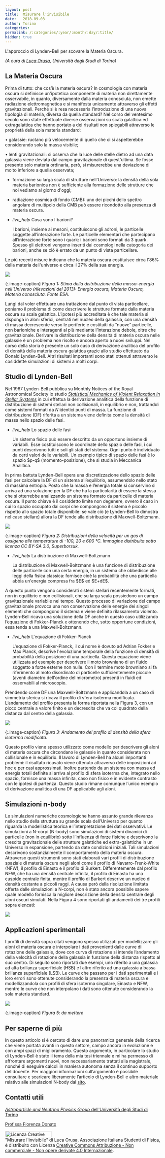 ```yaml
---
layout: post
title:  Misurare l'invisibile
date:   2018-09-03
author: Torino
categories:
permalink: /:categories/:year/:month/:day/:title/
hidden: true
---
```


L'approccio di Lynden-Bell per scovare la Materia Oscura.


_(A cura di [Luca Orusa](mailto:lucaorusa@hotmail.com), Università degli Studi di Torino)_


## La Materia Oscura


Prima di tutto: che cos’è la materia oscura? In cosmologia con materia oscura si definisce un'ipotetica componente di materia non direttamente osservabile, in quanto, diversamente dalla materia conosciuta, non emette radiazione elettromagnetica e si manifesta unicamente attraverso gli effetti gravitazionali. Perché si è resa necessaria l’introduzione di una nuova tipologia di materia, diversa da quella standard? Nel corso del ventesimo secolo sono state effettuate diverse osservazioni su scala galattica ed extragalattica che hanno portato a dei risultati non spiegabili attraverso le proprietà della sola materia standard:

• galassie: ruotano più velocemente di quello che ci si aspetterebbe considerando solo la massa visibile;

• lenti gravitazionali: si osserva che la luce delle stelle dietro ad una data galassia viene deviata dal campo gravitazionale di quest'ultima. Se fosse presente solo materia ordinaria, però, si misurerebbe una deviazione di molto inferiore a quella osservata;

* formazione su larga scala di strutture nell'Universo: la densità della sola materia barionica non è sufficiente alla formazione delle strutture che noi vediamo al giorno d'oggi;

* radiazione cosmica di fondo (CMB): uno dei picchi dello spettro angolare di multipolo della CMB può essere ricondotto alla presenza di materia oscura.

<ul class="collapsible" data-collapsible="accordion">
    <li>
      <div class="collapsible-header"><i class="material-icons">live_help</i> Cosa sono I barioni? </div>
      <div class="collapsible-body">
          <p>
           I barioni, insieme ai mesoni, costituiscono gli adroni, le particelle soggette all’interazione forte. Le particelle elementari che partecipano all’interazione forte sono i quark: i barioni sono formati da 3 quark. Spesso gli elettroni vengono inseriti dai cosmologi nella categoria dei barioni, anche se ciò è errato da un punto di vista particellare.
          </p>
      </div>
    </li>
</ul>

Le più recenti misure indicano che la materia oscura costituisce circa l'86% della materia
dell'universo e circa il 27% della sua energia. 

<div class="row">
    <div class="col s12 m6 offset-m3">
         <img src="/sistemidiriferimento/img/18_09_03_DM/fig1.png"/>
    </div>
</div>

{:.image-caption}
*Figura 1: Stima della distribuzione della massa-energia nell'Universo (rilevazioni del 2013): Energia oscura, Materia Oscura, Materia conosciuta. Fonte ESA.*


Lungi dal voler effettuare una trattazione dal punto di vista particellare, poniamo il problema di come descrivere le strutture formate dalla materia oscura su scala galattica. L’ipotesi più accreditata è che tale materia si disponga in aloni sferici, centrati nel nucleo della galassia, con una densità di massa decrescente verso le periferie e costituiti da “nuove” particelle, non barioniche e interagenti al più  mediante l’interazione debole, oltre che gravitazionale.
Derivare la distribuzione della densità di materia oscura nelle galassie è un problema non risolto e ancora aperto a nuovi sviluppi. Nel corso della storia è presente un solo caso di derivazione analitica del profilo di densità della materia oscura galattica grazie allo studio effettuato da Donald Lynden-Bell. Altri risultati importanti sono stati ottenuti attraverso le cosiddette simulazioni di sistemi a molti corpi.


## Studio di Lynden-Bell

Nel 1967 Lynden-Bell pubblica su Monthly Notices of the Royal Astronomical Society lo studio [_Statistical Mechanics of Violent Relaxation in Stellar Systems_](http://adsabs.harvard.edu/full/1967MNRAS.136..101L) in cui effettua la derivazione analitica della funzione di distribuzione di sistemi stellari non collisionali, in equilibrio e non, trattandoli come sistemi formati da $N$ identici punti di massa. La funzione di distribuzione (DF) riferita a un sistema viene definita come la densità di massa nello spazio delle fasi.

<ul class="collapsible" data-collapsible="accordion">
    <li>
      <div class="collapsible-header"><i class="material-icons">live_help</i> Lo spazio delle fasi </div>
      <div class="collapsible-body">
          <p>
           Un sistema fisico può essere descritto da un opportuno insieme di variabili. Esse costituiscono le coordinate dello spazio delle fasi, i cui punti descrivono tutti e soli gli stati del sistema. Ogni punto è individuato da certi valori delle variabili. Un esempio tipico di spazio delle fasi è lo spazio $p-q$ (momento-posizione), che si studia in Meccanica Analitica.
          </p>
      </div>
    </li>
</ul>


In prima battuta Lynden-Bell opera una discretizzazione dello spazio delle fasi per calcolare la DF di un sistema all’equilibrio, assumendolo nello stato di massima entropia. Posto che la massa e l’energia totale si conservino si arriva ad una soluzione per la DF che ha la particolarità di essere la stessa che si otterrebbe analizzando un sistema formato da particelle di materia oscura. Il punto chiave è il cosiddetto limite non degenere, ovvero il caso in cui lo spazio occupato dai corpi che compongono il sistema è piccolo rispetto allo spazio totale disponibile: se vale ciò (e Lynden-Bell lo dimostra nel caso stellare) allora la DF tende alla distribuzione di Maxwell-Boltzmann.

<div class="row">
    <div class="col s12 m6 offset-m3">
         <img src="/sistemidiriferimento/img/18_09_03_DM/fig2.png"/>
    </div>
</div>

{:.image-caption}
*Figura 2: Distribuzioni della velocità per un gas di ossigeno alle temperature di -100, 20 e 600 °C. Immagine distribuita sotto licenza CC BY-SA 3.0, Superborsuk.*


<ul class="collapsible" data-collapsible="accordion">
    <li>
      <div class="collapsible-header"><i class="material-icons">live_help</i> La distribuzione di Maxwell-Boltzmann </div>
      <div class="collapsible-body">
          <p>
           La distribuzione di Maxwell-Boltzmann è una funzione di distribuzione delle particelle con una certa energia, in un sistema che obbedisce alle leggi della fisica classica: fornisce cioè la probabilità che una particella abbia un'energia compresa fra $E$ ed $E+dE$.
          </p>
      </div>
    </li>
</ul>


A questo punto vengono considerati sistemi stellari recentemente formati, non in equilibrio e non collisionali, che su larga scala possiedono un campo gravitazionale variabile nel tempo. Questo processo di variazione del campo gravitazionale provoca una non conservazione delle energie dei singoli elementi che compongono il sistema e viene definito rilassamento violento. Lynden-Bell ricava una soluzione della DF anche in questo caso utilizzando l’equazione di Fokker-Planck e ottenendo che, sotto opportune condizioni, essa tenda a una Maxwell-Boltzmann.


<ul class="collapsible" data-collapsible="accordion">
    <li>
      <div class="collapsible-header"><i class="material-icons">live_help</i> L'equazione di Fokker-Planck </div>
      <div class="collapsible-body">
          <p>
          L'equazione di Fokker-Planck, il cui nome è dovuto ad Adrian Fokker e Max Planck, descrive l'evoluzione temporale della funzione di densità di probabilità della posizione di una particella. Questa equazione viene utilizzata ad esempio per descrivere il moto browniano di un fluido soggetto a forze esterne non nulle. Con il termine moto browniano si fa riferimento al moto disordinato di particelle sufficientemente piccole (aventi diametro dell'ordine del micrometro) presenti in fluidi ed osservabili al microscopio. 
          </p>
      </div>
    </li>
</ul>

Prendendo come DF una Maxwell-Boltzmann e applicandola a un caso di simmetria
sferica si ricava il profilo di sfera isoterma modificata. L’andamento del profilo presenta la forma riportata nella Figura 3, con un picco centrale a valore finito e un decrescita che va col quadrato della distanza dal centro della galassia. 

<div class="row">
    <div class="col s12 m6 offset-m3">
         <img src="/sistemidiriferimento/img/18_09_03_DM/fig3.jpg"/>
    </div>
</div>

{:.image-caption}
*Figura 3: Andamento del profilo di densità della sfera isoterma modificata.*

Questo profilo viene spesso utilizzato come modello per descrivere gli aloni di materia oscura che circondano le galassie in quanto considerata non collisionale e in equilibrio. 
Il lavoro di Lynden-Bell ha alcuni importanti problemi: il risultato ricavato viene ottenuto attraverso delle imposizioni ad hoc e per casi approssimati. Inoltre partendo da un sistema con massa ed energia totali definite si arriva al profilo di sfera isoterma che, integrato nello spazio, fornisce una massa infinita, caso non fisico e in evidente contrasto con le ipotesi di partenza. Questo studio rimane comunque l’unico esempio di derivazione analitica di una DF applicabile agli aloni.




## Simulazioni n-body

Le simulazioni numeriche cosmologiche hanno assunto grande rilevanza nello studio della struttura su grande scala dell’Universo per quanto riguarda la modellistica teorica e l’interpretazione dei dati osservativi. Le simulazioni a N-corpi (N-body) sono simulazioni di sistemi dinamici di particelle (non in equilibrio) sotto l’influenza di forze fisiche e descrivono la crescita gravitazionale delle strutture galattiche ed extra-galattiche in un Universo in espansione, partendo da date condizioni iniziali. Tali simulazioni descrivono sostanzialmente il comportamento della materia oscura.  Attraverso questi strumenti sono stati elaborati vari profili di distribuzione spaziale di materia oscura negli aloni come il profilo di Navarro-Frenk-White (NFW), il profilo di Einasto e il profilo di Burkert. Differentemente dal profilo NFW, che ha una densità centrale infinita, il profilo di Einasto ha una cuspide centrale finita, mentre il profilo di Burkert descrive un nucleo di densità costante a piccoli raggi. A causa però della risoluzione limitata offerta dalle simulazioni a N-corpi, non è stato ancora possibile sapere quale modello fornisca la migliore descrizione della densità centrale degli aloni oscuri simulati. Nella Figura 4 sono riportati gli andamenti dei tre profili sopra elencati:


<div class="row">
    <div class="col s12 m6 offset-m3">
         <img src="/sistemidiriferimento/img/18_09_03_DM/fig4.png"/>
    </div>
</div>


## Applicazioni sperimentali

I profili di densità sopra citati vengono spesso utilizzati per modellizzare gli aloni di materia oscura e interpolare i dati provenienti dalle curve di rotazione delle galassie, dove con curva di rotazione si intende l’andamento della velocità di rotazione della galassia in funzione della distanza rispetto al suo centro. Di seguito sono riportati due esempi, uno riferito a una galassia ad alta brillanza superficiale (HSB) e l’altro riferito ad una galassia a bassa brillanza superficiale (LSB).
Le curve che passano per i dati sperimentali e i loro errori sono ottenute considerando la presenza di materia oscura e modellizzandola con profili di sfera isoterma singolare, Einasto e NFW, mentre le curve che non interpolano i dati sono ottenute considerando la sola materia standard.

<div class="row">
<div class="col s12 m6 offset-m3">
<img src="/sistemidiriferimento/img/18_09_03_DM/fig5.jpg"/>
</div>
</div>

{:.image-caption}
*Figura 5: da mettere*


## Per saperne di più

In questo articolo si è cercato di dare una panoramica generale della ricerca che viene portata avanti in questo settore, campo ancora in evoluzione e con ampi spazi di miglioramento. Questo argomento, in particolare lo studio di Lynden-Bell è stato il tema della mia tesi triennale e mi ha permesso di affrontare argomenti nuovi, non necessariamente trattati alla magistrale, nonché di eseguire calcoli in maniera autonoma senza il continuo supporto del docente. Per maggiori informazioni sull’argomento è possibile consultare e scaricare liberamente l’articolo di Lynden-Bell e altro materiale relativo alle simulazioni N-body dal <a href="http://adsabs.harvard.edu/abstract_service.html">sito</a>.



## Contatti utili

[_Astroparticle  and Neutrino Physics Group_ dell'Università degli Studi di Torino](http://www.astroparticle.to.infn.it/)

[Prof.ssa Fiorenza Donato](mailto:donato@to.infn.it)

<a rel="license" href="http://creativecommons.org/licenses/by-nc-nd/4.0/"><img alt="Licenza Creative Commons" style="border-width:0; WIDTH:150px; HEIGHT:20px" src="https://i.creativecommons.org/l/by-nc-nd/4.0/80x15.png" align="middle" /></a><br /><span xmlns:dct="http://purl.org/dc/terms/" property="dct:title">"Misurare l'invisibile"</span> di<span xmlns:cc="http://creativecommons.org/ns#" property="cc:attributionName"> Luca Orusa, Associazione Italiana Studenti di Fisica,</span> è distribuito con Licenza <a rel="license" href="http://creativecommons.org/licenses/by-nc-nd/4.0/">Creative Commons Attribuzione - Non commerciale - Non opere derivate 4.0 Internazionale</a>.

